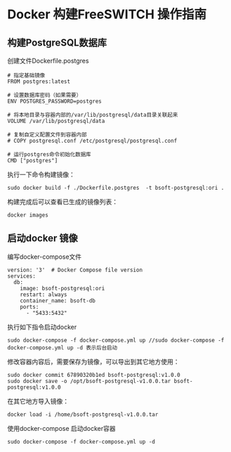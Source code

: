 # Docker 构建FreeSWITCH 操作指南
## 构建PostgreSQL数据库
创建文件Dockerfile.postgres
```
# 指定基础镜像
FROM postgres:latest
 
# 设置数据库密码（如果需要）
ENV POSTGRES_PASSWORD=postgres
 
# 将本地目录与容器内部的/var/lib/postgresql/data目录关联起来
VOLUME /var/lib/postgresql/data
 
# 复制自定义配置文件到容器内部
# COPY postgresql.conf /etc/postgresql/postgresql.conf
 
# 运行postgres命令初始化数据库
CMD ["postgres"]
```
执行一下命令构建镜像：
```
sudo docker build -f ./Dockerfile.postgres  -t bsoft-postgresql:ori .
```
构建完成后可以查看已生成的镜像列表：
```
docker images
```
## 启动docker 镜像
编写docker-compose文件
```
version: '3'  # Docker Compose file version
services:
  db:
    image: bsoft-postgresql:ori
    restart: always
    container_name: bsoft-db
    ports:
      - "5433:5432"

```
执行如下指令启动docker
```
sudo docker-compose -f docker-compose.yml up //sudo docker-compose -f docker-compose.yml up -d 表示后台启动
```
修改容器内容后，需要保存为镜像，可以导出到其它地方使用：
```
sudo docker commit 67890320b1ed bsoft-postgresql:v1.0.0
sudo docker save -o /opt/bsoft-postgresql-v1.0.0.tar bsoft-postgresql:v1.0.0
```
在其它地方导入镜像：
```
docker load -i /home/bsoft-postgresql-v1.0.0.tar
```
使用docker-compose 启动docker容器
```
sudo docker-compose -f docker-compose.yml up -d
```
